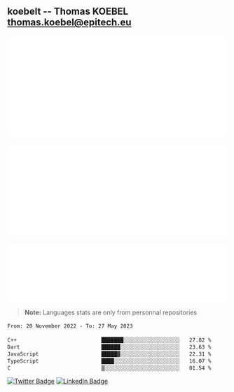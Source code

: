## koebelt -- Thomas KOEBEL <thomas.koebel@epitech.eu>

<!-- On github since 2018-->


![Metrics](/metrics.classic.svg)



<!--![Metrics](/metrics.plugin.introduction.repository.svg)-->
![Metrics](/metrics.plugin.isocalendar.svg)



![Metrics](/metrics.plugin.languages.svg)

> **Note:** Languages stats are only from personnal repositories

<!--START_SECTION:waka-->

```text
From: 20 November 2022 - To: 27 May 2023

C++                           ███████░░░░░░░░░░░░░░░░░░   27.82 %
Dart                          ██████░░░░░░░░░░░░░░░░░░░   23.63 %
JavaScript                    █████▓░░░░░░░░░░░░░░░░░░░   22.31 %
TypeScript                    ████░░░░░░░░░░░░░░░░░░░░░   16.07 %
C                             ▒░░░░░░░░░░░░░░░░░░░░░░░░   01.54 %
```

<!--END_SECTION:waka-->

[![Twitter Badge](https://img.shields.io/badge/Twitter-Profile-informational?style=flat&logo=twitter&logoColor=white&color=1CA2F1)](https://twitter.com/jesuis_roux)
[![LinkedIn Badge](https://img.shields.io/badge/LinkedIn-Profile-informational?style=flat&logo=linkedin&logoColor=white&color=0D76A8)](https://www.linkedin.com/in/koebelt/)
